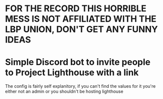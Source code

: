 # FOR THE RECORD THIS HORRIBLE MESS IS NOT AFFILIATED WITH THE LBP UNION, DON'T GET ANY FUNNY IDEAS

# Simple Discord bot to invite people to Project Lighthouse with a link
The config is fairly self explanitory, if you can't find the values for it you're either not an admin or you shouldn't be hosting lighthouse
